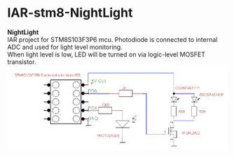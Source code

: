 # IAR-stm8-NightLight

<b>NightLight</b><br>
IAR project for STM8S103F3P6 mcu.
Photodiode is connected to internal ADC and used for light level monitoring.<br>
When light level is low, LED will be turned on via logic-level MOSFET transistor.<br>
<img src="nightlight_sch.png" alt="NightLight">
